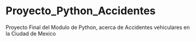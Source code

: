 # Proyecto_Python_Accidentes
Proyecto Final del Modulo de Python, acerca de Accidentes vehiculares en la Ciudad de Mexico
